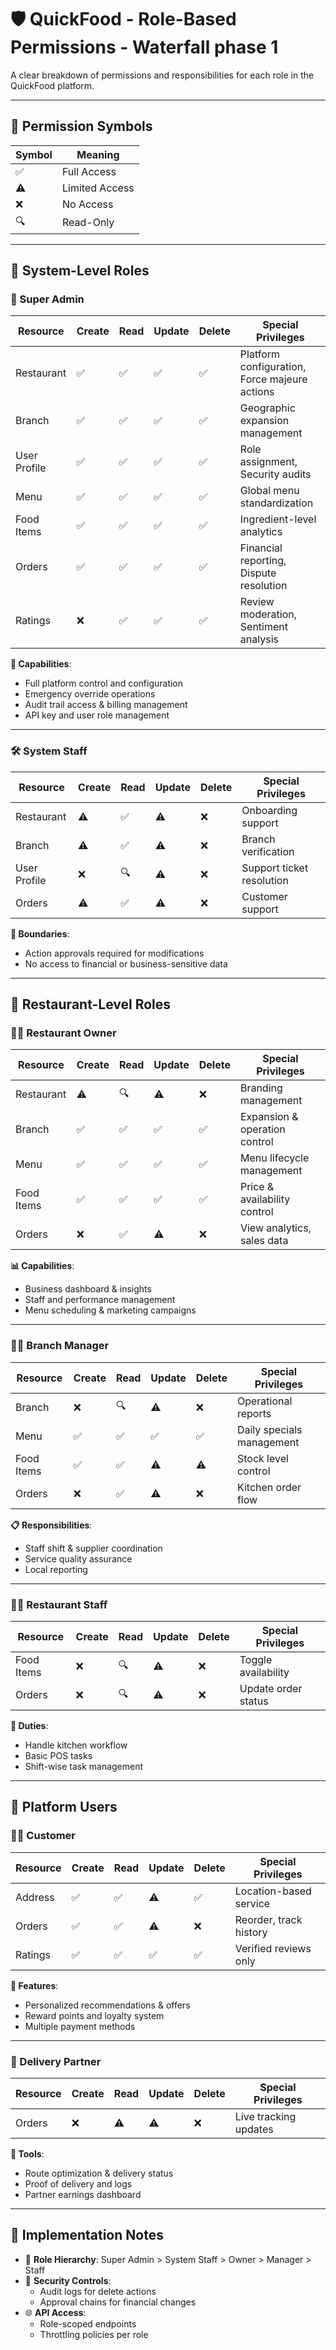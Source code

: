 # 🛡️ QuickFood - Role-Based Permissions - Waterfall phase 1

A clear breakdown of permissions and responsibilities for each role in the QuickFood platform.

---

## 🔐 Permission Symbols

| Symbol | Meaning                  |
|--------|--------------------------|
| ✅     | Full Access              |
| ⚠️     | Limited Access           |
| ❌     | No Access                |
| 🔍     | Read-Only                |

---

## 🏢 System-Level Roles

### 👑 Super Admin
| Resource       | Create | Read | Update | Delete | Special Privileges |
|----------------|--------|------|--------|--------|--------------------|
| Restaurant     | ✅     | ✅   | ✅     | ✅     | Platform configuration, Force majeure actions |
| Branch         | ✅     | ✅   | ✅     | ✅     | Geographic expansion management |
| User Profile   | ✅     | ✅   | ✅     | ✅     | Role assignment, Security audits |
| Menu           | ✅     | ✅   | ✅     | ✅     | Global menu standardization |
| Food Items     | ✅     | ✅   | ✅     | ✅     | Ingredient-level analytics |
| Orders         | ✅     | ✅   | ✅     | ✅     | Financial reporting, Dispute resolution |
| Ratings        | ❌     | ✅   | ✅     | ✅     | Review moderation, Sentiment analysis |

**🔧 Capabilities**:
- Full platform control and configuration
- Emergency override operations
- Audit trail access & billing management
- API key and user role management

---

### 🛠️ System Staff
| Resource       | Create | Read | Update | Delete | Special Privileges |
|----------------|--------|------|--------|--------|--------------------|
| Restaurant     | ⚠️     | ✅   | ⚠️     | ❌     | Onboarding support |
| Branch         | ⚠️     | ✅   | ⚠️     | ❌     | Branch verification |
| User Profile   | ❌     | 🔍   | ⚠️     | ❌     | Support ticket resolution |
| Orders         | ⚠️     | ✅   | ⚠️     | ❌     | Customer support |

**🧭 Boundaries**:
- Action approvals required for modifications
- No access to financial or business-sensitive data

---

## 🍴 Restaurant-Level Roles

### 🧑‍💼 Restaurant Owner
| Resource       | Create | Read | Update | Delete | Special Privileges |
|----------------|--------|------|--------|--------|--------------------|
| Restaurant     | ⚠️     | 🔍   | ⚠️     | ❌     | Branding management |
| Branch         | ✅     | ✅   | ✅     | ✅     | Expansion & operation control |
| Menu           | ✅     | ✅   | ✅     | ✅     | Menu lifecycle management |
| Food Items     | ✅     | ✅   | ✅     | ✅     | Price & availability control |
| Orders         | ❌     | ✅   | ⚠️     | ❌     | View analytics, sales data |

**📊 Capabilities**:
- Business dashboard & insights
- Staff and performance management
- Menu scheduling & marketing campaigns

---

### 🧑‍🏫 Branch Manager
| Resource       | Create | Read | Update | Delete | Special Privileges |
|----------------|--------|------|--------|--------|--------------------|
| Branch         | ❌     | 🔍   | ⚠️     | ❌     | Operational reports |
| Menu           | ✅     | ✅   | ✅     | ✅     | Daily specials management |
| Food Items     | ✅     | ✅   | ⚠️     | ⚠️     | Stock level control |
| Orders         | ❌     | ✅   | ⚠️     | ❌     | Kitchen order flow |

**📋 Responsibilities**:
- Staff shift & supplier coordination
- Service quality assurance
- Local reporting

---

### 👨‍🍳 Restaurant Staff
| Resource       | Create | Read | Update | Delete | Special Privileges |
|----------------|--------|------|--------|--------|--------------------|
| Food Items     | ❌     | 🔍   | ⚠️     | ❌     | Toggle availability |
| Orders         | ❌     | 🔍   | ⚠️     | ❌     | Update order status |

**🔧 Duties**:
- Handle kitchen workflow
- Basic POS tasks
- Shift-wise task management

---

## 👥 Platform Users

### 🧑‍🍽️ Customer
| Resource       | Create | Read | Update | Delete | Special Privileges |
|----------------|--------|------|--------|--------|--------------------|
| Address        | ✅     | ✅   | ⚠️     | ✅     | Location-based service |
| Orders         | ✅     | ✅   | ⚠️     | ❌     | Reorder, track history |
| Ratings        | ✅     | ✅   | ✅     | ✅     | Verified reviews only |

**🎯 Features**:
- Personalized recommendations & offers
- Reward points and loyalty system
- Multiple payment methods

---

### 🛵 Delivery Partner
| Resource       | Create | Read | Update | Delete | Special Privileges |
|----------------|--------|------|--------|--------|--------------------|
| Orders         | ❌     | ⚠️   | ⚠️     | ❌     | Live tracking updates |

**🚚 Tools**:
- Route optimization & delivery status
- Proof of delivery and logs
- Partner earnings dashboard

---

## 📝 Implementation Notes

- 🔄 **Role Hierarchy**: Super Admin > System Staff > Owner > Manager > Staff
- 🔐 **Security Controls**:
  - Audit logs for delete actions
  - Approval chains for financial changes
- 🌐 **API Access**:
  - Role-scoped endpoints
  - Throttling policies per role
